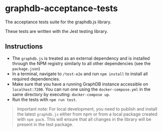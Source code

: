 # graphdb-acceptance-tests

The acceptance tests suite for the graphdb.js library.

These tests are written with the Jest testing library.

## Instructions

* The `graphdb.js` is treated as an external dependency and is installed
through the NPM registry similarly to all other dependencies 
(see the `package.json`)  
* In a terminal, navigate to `/test-e2e` and run `npm install` to install all
required dependencies.
* Make sure that you have a running GraphDB instance accessible on 
`localhost:7200`. You can run one using the `docker-compose.yml` in the same
directory by executing: `docker-compose up`.
* Run the tests with `npm run test`.
 
> Important note: For local development, you need to publish and install the 
latest `graphdb.js` either from npm or from a local package created with 
`npm pack`. This will ensure that all changes in the library will be present 
in the test package.
